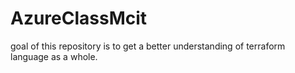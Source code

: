 # AzureClassMcit
goal of this repository is to get a better understanding of terraform language as a whole.
